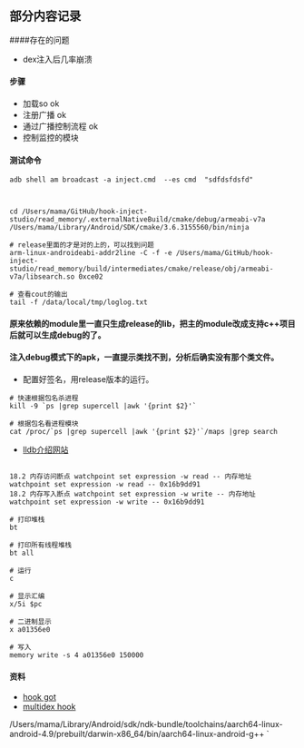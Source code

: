 ## 部分内容记录


####存在的问题
- dex注入后几率崩溃

#### 步骤
- 加载so ok
- 注册广播 ok
- 通过广播控制流程 ok
- 控制监控的模块


#### 测试命令

```
adb shell am broadcast -a inject.cmd  --es cmd  "sdfdsfdsfd"


 
cd /Users/mama/GitHub/hook-inject-studio/read_memory/.externalNativeBuild/cmake/debug/armeabi-v7a
/Users/mama/Library/Android/SDK/cmake/3.6.3155560/bin/ninja

# release里面的才是对的上的，可以找到问题
arm-linux-androideabi-addr2line -C -f -e /Users/mama/GitHub/hook-inject-studio/read_memory/build/intermediates/cmake/release/obj/armeabi-v7a/libsearch.so 0xce02 

# 查看cout的输出
tail -f /data/local/tmp/loglog.txt

```


#### 原来依赖的module里一直只生成release的lib，把主的module改成支持c++项目后就可以生成debug的了。

#### 注入debug模式下的apk，一直提示类找不到，分析后确实没有那个类文件。
- 配置好签名，用release版本的运行。




```
# 快速根据包名杀进程
kill -9 `ps |grep supercell |awk '{print $2}'`

# 根据包名看进程模块
cat /proc/`ps |grep supercell |awk '{print $2}'`/maps |grep search
```


- [lldb介绍网站](http://www.dllhook.com/post/51.html)

```

18.2 内存访问断点 watchpoint set expression -w read -- 内存地址
watchpoint set expression -w read -- 0x16b9dd91
18.2 内存写入断点 watchpoint set expression -w write -- 内存地址
watchpoint set expression -w write -- 0x16b9dd91

# 打印堆栈
bt

# 打印所有线程堆栈
bt all

# 运行
c

# 显示汇编
x/5i $pc

# 二进制显示
x a01356e0

# 写入
memory write -s 4 a01356e0 150000

```

#### 资料
- [hook got](http://bbs.pediy.com/thread-205577.htm)
- [multidex hook]()

/Users/mama/Library/Android/sdk/ndk-bundle/toolchains/aarch64-linux-android-4.9/prebuilt/darwin-x86_64/bin/aarch64-linux-android-g++
`